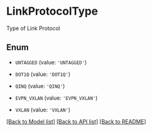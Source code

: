 # LinkProtocolType

Type of Link Protocol

## Enum

* `UNTAGGED` (value: `'UNTAGGED'`)

* `DOT1Q` (value: `'DOT1Q'`)

* `QINQ` (value: `'QINQ'`)

* `EVPN_VXLAN` (value: `'EVPN_VXLAN'`)

* `VXLAN` (value: `'VXLAN'`)

[[Back to Model list]](../README.md#documentation-for-models) [[Back to API list]](../README.md#documentation-for-api-endpoints) [[Back to README]](../README.md)


